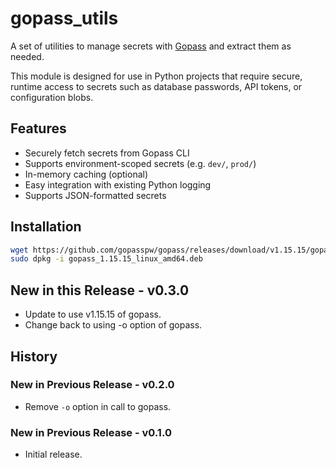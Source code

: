 # gopass_utils

A set of utilities to manage secrets with [Gopass](https://www.gopass.pw/) and extract them as needed.

This module is designed for use in Python projects that require secure, runtime access to
secrets such as database passwords, API tokens, or configuration blobs.

## Features

-  Securely fetch secrets from Gopass CLI
-  Supports environment-scoped secrets (e.g. `dev/`, `prod/`)
-  In-memory caching (optional)
-  Easy integration with existing Python logging
-  Supports JSON-formatted secrets

## Installation

```bash
wget https://github.com/gopasspw/gopass/releases/download/v1.15.15/gopass_1.15.15_linux_amd64.deb
sudo dpkg -i gopass_1.15.15_linux_amd64.deb
```

## New in this Release - v0.3.0
* Update to use v1.15.15 of gopass.
* Change back to using -o option of gopass.

## History

### New in Previous Release - v0.2.0
* Remove `-o` option in call to gopass.

### New in Previous Release - v0.1.0
* Initial release.
